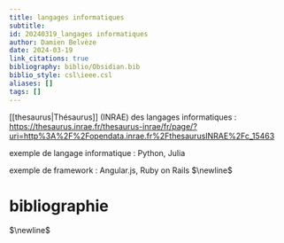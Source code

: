 ```yaml
---
title: langages informatiques
subtitle:
id: 20240319_langages informatiques
author: Damien Belvèze
date: 2024-03-19
link_citations: true
bibliography: biblio/Obsidian.bib
biblio_style: csl\ieee.csl
aliases: []
tags: []
---
```


[[thesaurus|Thésaurus]] (INRAE) des langages informatiques : https://thesaurus.inrae.fr/thesaurus-inrae/fr/page/?uri=http%3A%2F%2Fopendata.inrae.fr%2FthesaurusINRAE%2Fc_15463

exemple de langage informatique : Python, Julia

exemple de framework : Angular.js, Ruby on Rails
$\newline$
# bibliographie
$\newline$







